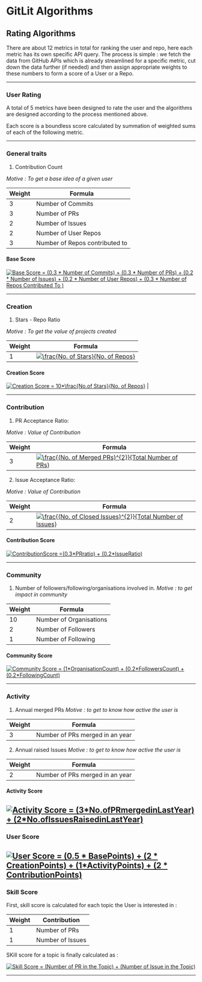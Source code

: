 # GitLit Algorithms


## Rating Algorithms
There are about 12 metrics in total for ranking the user and repo, here each metric has its own specific API query. The process is simple : we fetch the data from GitHub APIs which is already streamlined for a specific metric, cut down the data further (if needed) and then assign appropriate weights to these numbers to form a score of a User or a Repo.

-----------------------------------------------------------------------------------------

### User Rating
A total of 5 metrics have been designed to rate the user and the algorithms are designed according to the process mentioned above.

Each score is a boundless score calculated by summation of weighted sums of each of the following metric.

-----------------------------------------------------------------------------------------

### General traits
1. Contribution Count

*Motive : To get a base idea of a given user*

| Weight |    Formula                        |
| -------|---------------------------------- |
|  3     | Number of Commits                 |
|  3     | Number of PRs                     |
|  2     | Number of Issues                  |
|  2     | Number of User Repos              |
|  3     | Number of Repos contributed to     |

#### Base Score 

<a href="https://www.codecogs.com/eqnedit.php?latex=Base&space;Score&space;=&space;(0.3&space;*&space;Number&space;of&space;Commits)&space;&plus;&space;(0.3&space;*&space;Number&space;of&space;PRs)&space;&plus;&space;(0.2&space;*&space;Number&space;of&space;Issues)&space;&plus;&space;(0.2&space;*&space;Number&space;of&space;User&space;Repos)&space;&plus;&space;(0.3&space;*&space;Number&space;of&space;Repos&space;Contributed&space;To&space;)" target="_blank"><img src="https://latex.codecogs.com/gif.latex?Base&space;Score&space;=&space;(0.3&space;*&space;Number&space;of&space;Commits)&space;&plus;&space;(0.3&space;*&space;Number&space;of&space;PRs)&space;&plus;&space;(0.2&space;*&space;Number&space;of&space;Issues)&space;&plus;&space;(0.2&space;*&space;Number&space;of&space;User&space;Repos)&space;&plus;&space;(0.3&space;*&space;Number&space;of&space;Repos&space;Contributed&space;To&space;)" title="Base Score = (0.3 * Number of Commits) + (0.3 * Number of PRs) + (0.2 * Number of Issues) + (0.2 * Number of User Repos) + (0.3 * Number of Repos Contributed To )" /></a>

-----------------------------------------------------------------------------------------

### Creation

1. Stars - Repo Ratio 

*Motive : To get the value of projects created*

| Weight |    Formula                        |
| -------|---------------------------------- |
| 1      |   <a href="https://www.codecogs.com/eqnedit.php?latex=\frac{No.&space;of&space;Stars}{No.&space;of&space;Repos}" target="_blank"><img src="https://latex.codecogs.com/gif.latex?\frac{No.&space;of&space;Stars}{No.&space;of&space;Repos}" title="\frac{No. of Stars}{No. of Repos}" /></a> |


#### Creation Score

<a href="https://www.codecogs.com/eqnedit.php?latex=Creation&space;Score&space;=&space;10*\frac{No.of&space;Stars}{No.&space;of&space;Repos}" target="_blank"><img src="https://latex.codecogs.com/gif.latex?Creation&space;Score&space;=&space;10*\frac{No.of&space;Stars}{No.&space;of&space;Repos}" title="Creation Score = 10*\frac{No.of Stars}{No. of Repos}" /></a> |

-----------------------------------------------------------------------------------------

### Contribution
1. PR Acceptance Ratio:

*Motive :  Value of Contribution*

| Weight |    Formula                        |
| -------|---------------------------------- |
| 3     | <a href="https://www.codecogs.com/eqnedit.php?latex=\frac{(No.&space;of&space;Merged&space;PRs)^{2}}{Total&space;Number&space;of&space;PRs}" target="_blank"><img src="https://latex.codecogs.com/gif.latex?\frac{(No.&space;of&space;Merged&space;PRs)^{2}}{Total&space;Number&space;of&space;PRs}" title="\frac{(No. of Merged PRs)^{2}}{Total Number of PRs}" /></a>   |


2. Issue Acceptance Ratio:

*Motive :  Value of Contribution*

| Weight |    Formula                        |
| -------|---------------------------------- |
| 2     | <a href="https://www.codecogs.com/eqnedit.php?latex=\frac{(No.&space;of&space;Merged&space;PRs)^{2}}{Total&space;Number&space;of&space;PRs}" target="_blank"><img src="https://latex.codecogs.com/gif.latex?\frac{(No.&space;of&space;Closed&space;Issues)^{2}}{Total&space;Number&space;of&space;Issues}" title="\frac{(No. of Closed Issues)^{2}}{Total Number of Issues}" /></a>   | 


#### Contribution Score
<a href="https://www.codecogs.com/eqnedit.php?latex=ContributionScore&space;=(0.3*PRratio)&space;&plus;&space;(0.2*IssueRatio)" target="_blank"><img src="https://latex.codecogs.com/gif.latex?ContributionScore&space;=(0.3*PRratio)&space;&plus;&space;(0.2*IssueRatio)" title="ContributionScore =(0.3*PRratio) + (0.2*IssueRatio)" /></a>

-----------------------------------------------------------------------------------------

### Community 
1. Number of followers/following/organisations involved in.
*Motive : to get impact in community*

| Weight |    Formula                        |
| -------|---------------------------------- |
|  10    | Number of Organisations           |
|  2     | Number of Followers               |
|  1     | Number of Following               |

#### Community Score
<a href="https://www.codecogs.com/eqnedit.php?latex=Community&space;Score&space;=&space;(1*OrganisationCount)&space;&plus;&space;(0.2*FollowersCount)&space;&plus;&space;(0.2*FollowingCount)" target="_blank"><img src="https://latex.codecogs.com/gif.latex?Community&space;Score&space;=&space;(1*OrganisationCount)&space;&plus;&space;(0.2*FollowersCount)&space;&plus;&space;(0.2*FollowingCount)" title="Community Score = (1*OrganisationCount) + (0.2*FollowersCount) + (0.2*FollowingCount)" /></a>

-----------------------------------------------------------------------------------------

### Activity
1. Annual merged PRs 
*Motive : to get to know how active the user is*

| Weight |    Formula                        |
| -------|---------------------------------- |
|   3    |  Number of PRs merged in an year  |

2. Annual raised Issues
*Motive : to get to know how active the user is*

| Weight |    Formula                        |
| -------|---------------------------------- |
|   2    |  Number of PRs merged in an year  |


#### Activity Score
<a href="https://www.codecogs.com/eqnedit.php?latex=Activity&space;Score&space;=&space;(3*No.ofPRmergedinLastYear)&space;&plus;&space;(2*No.ofIssuesRaisedinLastYear)" target="_blank"><img src="https://latex.codecogs.com/gif.latex?Activity&space;Score&space;=&space;(3*No.ofPRmergedinLastYear)&space;&plus;&space;(2*No.ofIssuesRaisedinLastYear)" title="Activity Score = (3*No.ofPRmergedinLastYear) + (2*No.ofIssuesRaisedinLastYear)" /></a>
-----------------------------------------------------------------------------------------

### User Score 
<a href="https://www.codecogs.com/eqnedit.php?latex=User&space;Score&space;=&space;(0.5&space;*&space;BasePoints)&space;&plus;&space;(2&space;*&space;CreationPoints)&space;&plus;&space;(1*ActivityPoints)&space;&plus;&space;(2&space;*&space;ContributionPoints)" target="_blank"><img src="https://latex.codecogs.com/gif.latex?User&space;Score&space;=&space;(0.5&space;*&space;BasePoints)&space;&plus;&space;(2&space;*&space;CreationPoints)&space;&plus;&space;(1*ActivityPoints)&space;&plus;&space;(2&space;*&space;ContributionPoints)" title="User Score = (0.5 * BasePoints) + (2 * CreationPoints) + (1*ActivityPoints) + (2 * ContributionPoints)" /></a>
-----------------------------------------------------------------------------------------


### Skill Score

First, skill score is calculated for each topic the User is interested in :

| Weight  | Contribution     |
|-------- | -----------------|
|   1     |   Number of PRs  |
|   1     |  Number of Issues|

SKill score for a topic is finally calculated as :

<a href="https://www.codecogs.com/eqnedit.php?latex=Skill&space;Score&space;=&space;(Number&space;of&space;PR&space;in&space;the&space;Topic)&space;&plus;&space;(Number&space;of&space;Issue&space;in&space;the&space;Topic)" target="_blank"><img src="https://latex.codecogs.com/gif.latex?Skill&space;Score&space;=&space;(Number&space;of&space;PR&space;in&space;the&space;Topic)&space;&plus;&space;(Number&space;of&space;Issue&space;in&space;the&space;Topic)" title="Skill Score = (Number of PR in the Topic) + (Number of Issue in the Topic)" /></a>

-----------------------------------------------------------------------------------------


